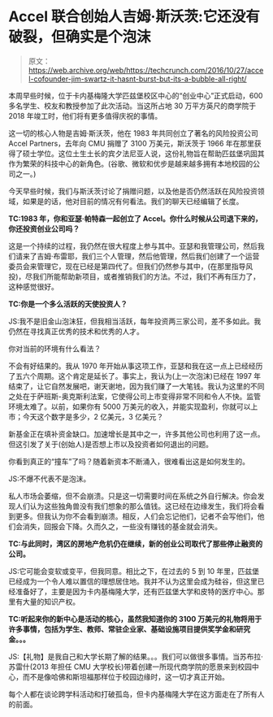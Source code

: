 # Accel 联合创始人吉姆·斯沃茨:它还没有破裂，但确实是个泡沫

> 原文：<https://web.archive.org/web/https://techcrunch.com/2016/10/27/accel-cofounder-jim-swartz-it-hasnt-burst-but-its-a-bubble-all-right/>

本周早些时候，位于卡内基梅隆大学匹兹堡校区中心的“创业中心”正式启动，600 多名学生、校友和教授参加了此次活动。当这所占地 30 万平方英尺的商学院于 2018 年竣工时，他们将有更多值得庆祝的事情。

这一切的核心人物是吉姆·斯沃茨，他在 1983 年共同创立了著名的风险投资公司 Accel Partners，去年向 CMU 捐赠了 3100 万美元，斯沃茨于 1966 年在那里获得了硕士学位。这位土生土长的宾夕法尼亚人说，这份礼物旨在帮助匹兹堡巩固其作为繁荣的科技中心的新角色。(谷歌、微软和优步是越来越多拥有本地校园的公司之一。)

今天早些时候，我们与斯沃茨讨论了捐赠问题，以及他是否仍然活跃在风险投资领域，如果是的话，他对目前的情况有何看法。我们的聊天已经编辑了长度。

**TC:1983 年，你和亚瑟·帕特森一起创立了 Accel。你什么时候从公司退下来的，你还投资创业公司吗？**

这是一个持续的过程，我仍然在很大程度上参与其中。亚瑟和我管理公司，然后我们请来了吉姆·布雷耶，我们三个人管理，然后他管理，然后我们创建了一个运营委员会来管理它，现在已经是第四代了。但我们仍然参与其中，(在那里指导风投)，尽我们所能帮助新项目，或者推销我们的方法。不过，我们不再有压力了，这种感觉很好。

**TC:你是一个多么活跃的天使投资人？**

JS:我不是旧金山泡沫狂，但我相当活跃，每年投资两三家公司，差不多如此。我仍然在寻找真正优秀的技术和优秀的人才。

你对当前的环境有什么看法？

不会有好结果的。我从 1970 年开始从事这项工作，亚瑟和我在这一点上已经经历了五六个周期。这个肯定是延长了。事实上，我认为(上一次泡沫)已经在 1997 年结束了，让它自然发展吧，谢天谢地，因为我们赚了一大笔钱。我认为这里的不同之处在于萨班斯-奥克斯利法案，它使得公司上市变得非常不同和令人不快。监管环境太难了。以前，如果你有 5000 万美元的收入，并能实现盈利，你就可以上市；今天这个数字是多少，2 亿美元，3 亿美元？

新基金正在填补资金缺口。加速增长是其中之一，许多其他公司也利用了这一点。但这引发了关于(创始人)是否想上市以及投资者如何退出的问题。

你看到真正的“撞车”了吗？随着新资本不断涌入，很难看出这是如何发生的。

JS:不爆不代表不是泡沫。

私人市场会萎缩，但不会崩溃。只是这一切需要时间在系统之外自行解决。你会发现人们认为这些独角兽没有我们想象的那么值钱。这已经在边缘发生，我们将会看到更多。但我认为你不会看到崩溃。相反，人们会忘记他们，记者不会写他们，他们会消失，回报会下降。久而久之，一些没有赚钱的基金就会消失。

**TC:与此同时，湾区的房地产危机仍在继续，新的创业公司取代了那些停止融资的公司。**

JS:它可能会变软或变平，但我同意。相比之下，在过去的 5 到 10 年里，匹兹堡已经成为一个令人难以置信的理想居住地。我并不认为这里会成为硅谷，但这里已经准备好了，主要是因为卡内基梅隆大学，还有匹兹堡大学和皮特的医疗中心。那里有大量的知识产权。

**TC:听起来你的新中心是活动的核心，虽然我知道你的 3100 万美元的礼物将用于许多事情，包括为学生、教师、常驻企业家、基础设施项目提供奖学金和研究金。。。**

JS:【礼物】是我自己和大学长期了解的结果。。。我们可以做很多事情。当苏布拉·苏雷什(2013 年担任 CMU 大学校长)带着创建一所现代商学院的愿景来到校园中心，而不是像哈佛和斯坦福那样位于校园边缘时，这一切才真正开始。

每个人都在谈论跨学科活动和打破孤岛，但卡内基梅隆大学在这方面走在了所有人的前面。